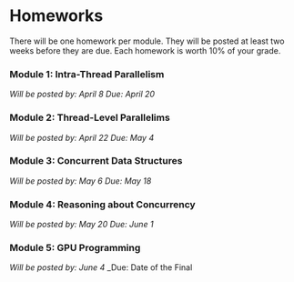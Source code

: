 # Homeworks

There will be one homework per module. They will be posted at least two weeks before they are due. Each homework is worth 10% of your grade.

### Module 1: Intra-Thread Parallelism

_Will be posted by: April 8_ 
_Due: April 20_

### Module 2: Thread-Level Parallelims

_Will be posted by: April 22_ 
_Due: May 4_

### Module 3: Concurrent Data Structures

_Will be posted by: May 6_ 
_Due: May 18_

### Module 4: Reasoning about Concurrency

_Will be posted by: May 20_ 
_Due: June 1_


### Module 5:  GPU Programming

_Will be posted by: June 4_ 
_Due: Date of the Final
